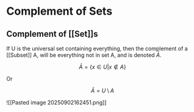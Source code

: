 # Complement of Sets

## Complement of [[Set]]s

If U is the universal set containing everything, then the complement of a [[Subset]] A, will be everything not in set A, and is denoted $\bar{A}$.

$$
\bar{A} = \{ x \in U | x \not\in A \}
$$

Or

$$
\bar{A}= U\setminus A
$$

![[Pasted image 20250902162451.png]]